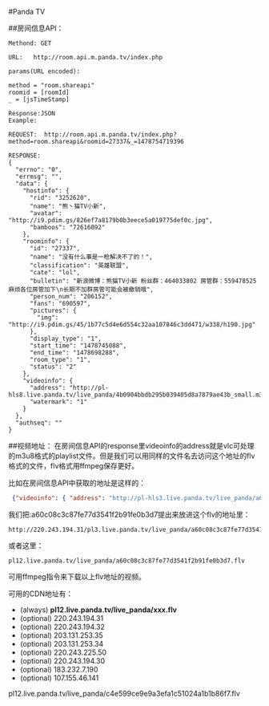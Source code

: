 #Panda TV

##房间信息API：
```
Methond: GET
```
```
URL:   http://room.api.m.panda.tv/index.php
```
```
params(URL encoded):

method = "room.shareapi"
roomid = [roomId]
_ = [jsTimeStamp]

```
```
Response:JSON
Example:

REQUEST:  http://room.api.m.panda.tv/index.php?
method=room.shareapi&roomid=27337&_=1478754719396

RESPONSE:
{
  "errno": "0",
  "errmsg": "",
  "data": {
    "hostinfo": {
      "rid": "3252620",
      "name": "熊丶猫TV小新",
      "avatar": "http://i9.pdim.gs/826ef7a8179b0b3eece5a019775def0c.jpg",
      "bamboos": "72616092"
    },
    "roominfo": {
      "id": "27337",
      "name": "没有什么事是一枪解决不了的！",
      "classification": "英雄联盟",
      "cate": "lol",
      "bulletin": "新浪微博：熊猫TV小新 粉丝群：464033802 房管群：559478525 麻烦各位房管加下\n长期不加群房管可能会被撤销哦",
      "person_num": "206152",
      "fans": "690597",
      "pictures": {
        "img": "http://i9.pdim.gs/45/1b77c5d4e6d554c32aa107846c3dd471/w338/h190.jpg"
      },
      "display_type": "1",
      "start_time": "1478745088",
      "end_time": "1478698288",
      "room_type": "1",
      "status": "2"
    },
    "videoinfo": {
      "address": "http://pl-hls8.live.panda.tv/live_panda/4b0904bbdb295b039405d8a7879ae43b_small.m3u8",
      "watermark": "1"
    }
  },
  "authseq": ""
}
```

##视频地址：
在房间信息API的response里videoinfo的address就是vlc可处理的m3u8格式的playlist文件。但是我们可以用同样的文件名去访问这个地址的flv格式的文件，flv格式用ffmpeg保存更好。

比如在房间信息API中获取的地址是这样的：
```json
 {"videoinfo": { "address": "http://pl-hls3.live.panda.tv/live_panda/a60c08c3c87fe77d3541f2b91fe0b3d7_small.m3u8","watermark": "4"}}
```
我们把:a60c08c3c87fe77d3541f2b91fe0b3d7提出来放进这个flv的地址里：
```
http://220.243.194.31/pl3.live.panda.tv/live_panda/a60c08c3c87fe77d3541f2b91fe0b3d7.flv
```
或者这里：
```
pl12.live.panda.tv/live_panda/a60c08c3c87fe77d3541f2b91fe0b3d7.flv
```


可用ffmpeg指令来下载以上flv地址的视频。

可用的CDN地址有：

- (always) **pl12.live.panda.tv/live_panda/xxx.flv**
- (optional) 220.243.194.31
- (optional) 220.243.194.32
- (optional) 203.131.253.35
- (optional) 203.131.253.34
- (optional) 220.243.225.50
- (optional) 220.243.194.30
- (optional) 183.232.7.190
- (optional) 107.155.46.141 


pl12.live.panda.tv/live_panda/c4e599ce9e9a3efa1c51024a1b1b86f7.flv
